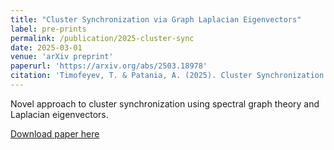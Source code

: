 ```yaml
---
title: "Cluster Synchronization via Graph Laplacian Eigenvectors"
label: pre-prints
permalink: /publication/2025-cluster-sync
date: 2025-03-01
venue: 'arXiv preprint'
paperurl: 'https://arxiv.org/abs/2503.18978'
citation: 'Timofeyev, T. & Patania, A. (2025). Cluster Synchronization via Graph Laplacian Eigenvectors. arXiv preprint arXiv:2503.18978.'
---
```


Novel approach to cluster synchronization using spectral graph theory and Laplacian eigenvectors.

[Download paper here](https://arxiv.org/abs/2503.18978)
